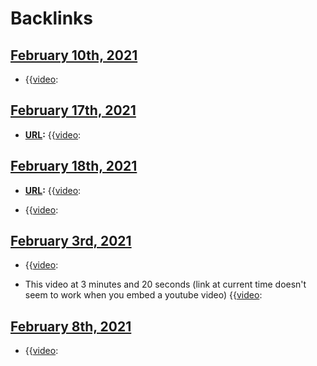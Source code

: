 
# Backlinks
## [February 10th, 2021](<February 10th, 2021.md>)
- {{[video](<video.md>):

## [February 17th, 2021](<February 17th, 2021.md>)
- **[URL](<URL.md>):** {{[video](<video.md>):

## [February 18th, 2021](<February 18th, 2021.md>)
- **[URL](<URL.md>):** {{[video](<video.md>):

- {{[video](<video.md>):

## [February 3rd, 2021](<February 3rd, 2021.md>)
- {{[video](<video.md>):

- This video at 3 minutes and 20 seconds (link at current time doesn't seem to work when you embed a youtube video) {{[video](<video.md>):

## [February 8th, 2021](<February 8th, 2021.md>)
- {{[video](<video.md>):

